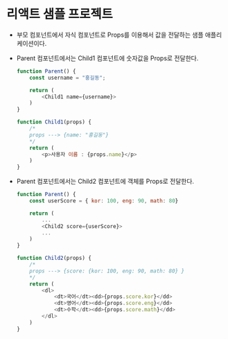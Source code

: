 # 리액트 샘플 프로젝트

- 부모 컴포넌트에서 자식 컴포넌트로 Props를 이용해서 값을 전달하는 샘플 애플리케이션이다.
- Parent 컴포넌트에서는 Child1 컴포넌트에 숫자값을 Props로 전달한다.
    ```javascript
    function Parent() {
        const username = "홍길동";

        return (
            <Child1 name={username}>
        )
    }
    ```

    ```javascript
    function Child1(props) {
        /*
        props ---> {name: "홍길동"}
        */
        return (
            <p>사용자 이름 : {props.name}</p>
        )
    }
    ```
- Parent 컴포넌트에서는 Child2 컴포넌트에 객체를 Props로 전달한다.
    ```javascript
    function Parent() {
        const userScore = { kor: 100, eng: 90, math: 80}

        return (
            ...
            <Child2 score={userScore}>
            ...
        )
    }
    ```

    ```javascript
    function Child2(props) {
        /*
        props ---> {score: {kor: 100, eng: 90, math: 80} }
        */
        return (
            <dl>
                <dt>국어</dt><dd>{props.score.kor}</dd>
                <dt>영어</dt><dd>{props.score.eng}</dd>
                <dt>수학</dt><dd>{props.score.math}</dd>
            </dl>
        )
    }
    ```